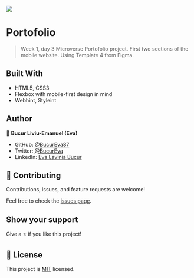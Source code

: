 ![](https://img.shields.io/badge/Microverse-blueviolet)

# Portofolio

> Week 1, day 3 Microverse Portofolio project.
First two sections of the mobile website.
Using Template 4 from Figma.


## Built With

- HTML5, CSS3
- Flexbox with mobile-first design in mind
- Webhint, Styleint

## Author

👤 **Bucur Liviu-Emanuel (Eva)**

- GitHub: [@BucurEva87](https://github.com/BucurEva87)
- Twitter: [@BucurEva](https://twitter.com/BucurEva)
- LinkedIn: [Eva Lavinia Bucur](https://www.linkedin.com/in/eva-lavinia-bucur-89626b1b7)

## 🤝 Contributing

Contributions, issues, and feature requests are welcome!

Feel free to check the [issues page](../../issues/).

## Show your support

Give a ⭐️ if you like this project!

## 📝 License

This project is [MIT](./LICENSE) licensed.
